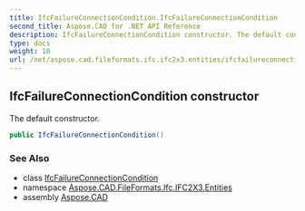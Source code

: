 ```yaml
---
title: IfcFailureConnectionCondition.IfcFailureConnectionCondition
second_title: Aspose.CAD for .NET API Reference
description: IfcFailureConnectionCondition constructor. The default constructor
type: docs
weight: 10
url: /net/aspose.cad.fileformats.ifc.ifc2x3.entities/ifcfailureconnectioncondition/ifcfailureconnectioncondition/
---
```

## IfcFailureConnectionCondition constructor

The default constructor.

```csharp
public IfcFailureConnectionCondition()
```

### See Also

* class [IfcFailureConnectionCondition](../)
* namespace [Aspose.CAD.FileFormats.Ifc.IFC2X3.Entities](../../ifcfailureconnectioncondition/)
* assembly [Aspose.CAD](../../../)


